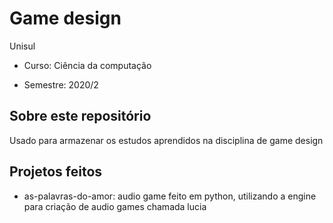 # Game design

Unisul

- Curso: Ciência da computação

- Semestre: 2020/2

## Sobre este repositório

Usado para armazenar os estudos aprendidos na disciplina de game design

## Projetos feitos

- as-palavras-do-amor: audio game feito em python, utilizando a engine para criação de audio games chamada lucia

